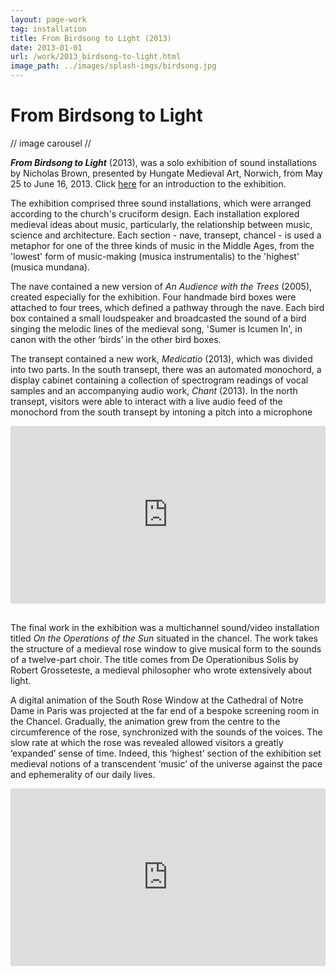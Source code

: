 ```yaml
---
layout: page-work
tag: installation
title: From Birdsong to Light (2013)
date: 2013-01-01
url: /work/2013_birdsong-to-light.html
image_path: ../images/splash-imgs/birdsong.jpg
---
```

# From Birdsong to Light

// image carousel //

_**From Birdsong to Light**_ (2013), was a solo exhibition of sound installations by Nicholas Brown, presented by Hungate Medieval Art, Norwich, from May 25 to June 16, 2013. Click [here](/writing/birdsong.html) for an introduction to the exhibition.

The exhibition comprised three sound installations, which were arranged according to the church's cruciform design. Each installation explored medieval ideas about music, particularly, the relationship between music, science and architecture.  Each section - nave, transept, chancel - is used a metaphor for one of the three kinds of music in the Middle Ages, from the 'lowest' form of music-making (musica instrumentalis) to the 'highest' (musica mundana).

The nave contained a new version of *An Audience with the Trees* (2005), created especially for the exhibition. Four handmade bird boxes were attached to four trees, which defined a pathway through the nave. Each bird box contained a small loudspeaker and broadcasted the sound of a bird singing the melodic lines of the medieval song, 'Sumer is Icumen In', in canon with the other ‘birds’ in the other bird boxes.

The transept contained a new work, *Medicatio* (2013), which was divided into two parts. In the south transept, there was an automated monochord, a display cabinet containing a collection of spectrogram readings of vocal samples and an accompanying audio work, *Chant* (2013). In the north transept, visitors were able to interact with a live audio feed of the monochord from the south transept by intoning a pitch into a microphone

<div style="padding:56.25% 0 0 0;position:relative;"><iframe src="https://player.vimeo.com/video/74045016?title=0&byline=0&portrait=0" style="position:absolute;top:0;left:0;width:100%;height:100%;" frameborder="0" allow="autoplay; fullscreen" allowfullscreen></iframe></div><script src="https://player.vimeo.com/api/player.js"></script>

<br>The final work in the exhibition was a multichannel sound/video installation titled *On the Operations of the Sun* situated in the chancel. The work takes the structure of a medieval rose window to give musical form to the sounds of a twelve-part choir. The title comes from De Operationibus Solis by Robert Grosseteste, a medieval philosopher who wrote extensively about light.

A digital animation of the South Rose Window at the Cathedral of Notre Dame in Paris was projected at the far end of a bespoke screening room in the Chancel. Gradually, the animation grew from the centre to the circumference of the rose, synchronized with the sounds of the voices. The slow rate at which the rose was revealed allowed visitors a greatly ‘expanded’ sense of time. Indeed, this ‘highest’ section of the exhibition set medieval notions of a transcendent ‘music’ of the universe against the pace and ephemerality of our daily lives.

<div style="padding:56.25% 0 0 0;position:relative;"><iframe src="https://player.vimeo.com/video/152104802?title=0&byline=0&portrait=0" style="position:absolute;top:0;left:0;width:100%;height:100%;" frameborder="0" allow="autoplay; fullscreen" allowfullscreen></iframe></div><script src="https://player.vimeo.com/api/player.js"></script>
